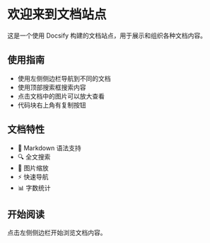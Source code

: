 # 欢迎来到文档站点

这是一个使用 Docsify 构建的文档站点，用于展示和组织各种文档内容。

## 使用指南

- 使用左侧侧边栏导航到不同的文档
- 使用顶部搜索框搜索内容
- 点击文档中的图片可以放大查看
- 代码块右上角有复制按钮

## 文档特性

- 📝 Markdown 语法支持
- 🔍 全文搜索
- 📸 图片缩放
- ⚡️ 快速导航
- 📊 字数统计

## 开始阅读

点击左侧侧边栏开始浏览文档内容。